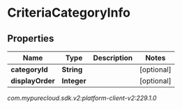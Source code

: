 # CriteriaCategoryInfo


## Properties

| Name | Type | Description | Notes |
| ------------ | ------------- | ------------- | ------------- |
| **categoryId** | **String** |  |  [optional] |
| **displayOrder** | **Integer** |  |  [optional] |




_com.mypurecloud.sdk.v2:platform-client-v2:229.1.0_
